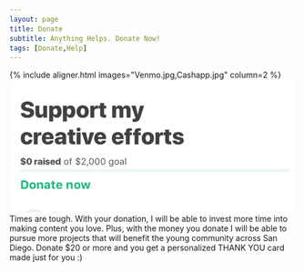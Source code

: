 ```yaml
---
layout: page
title: Donate
subtitle: Anything Helps. Donate Now!
tags: [Donate,Help]
---
```


{% include aligner.html images="Venmo.jpg,Cashapp.jpg" column=2 %}
[![GoFundMe](/assets/img/GofundMe.jpg)](https://gf.me/u/yhzqky "Redirect to GoFundMe")
Times are tough. With your donation, I will be able to invest more time into making content you love. Plus, with the money you donate I will be able to pursue more projects that will benefit the young community across San Diego. Donate $20 or more and you get a personalized THANK YOU card made just for you :)
